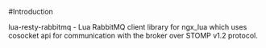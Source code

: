 #Introduction

lua-resty-rabbitmq - Lua RabbitMQ client library for ngx_lua which uses cosocket
api for communication with the broker over STOMP v1.2 protocol.

